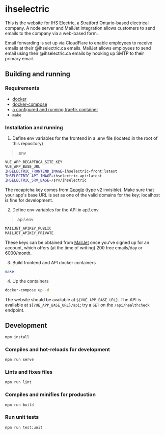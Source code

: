 # ihselectric

This is the website for IHS Electric, a Stratford Ontario-based electrical company. A node server and MailJet integration allows customers to send emails to the company via a web-based form.

Email forwarding is set up via CloudFlare to enable employees to receive emails at their @ihselectric.ca emails. MailJet allows employees to send email using their @ihselectric.ca emails by hooking up SMTP to their primary email.


## Building and running

### Requirements

- [docker](https://docs.docker.com/get-docker/)
- [docker-compose](https://docs.docker.com/compose/install/)
- [a configured and running traefik container](https://doc.traefik.io/traefik/getting-started/quick-start/)
- `make`


### Installation and running

1. Define env variables for the frontend in a .env file (located in the root of this repository)

> .env
```bash
VUE_APP_RECAPTHCA_SITE_KEY
VUE_APP_BASE_URL
IHSELECTRIC_FRONTEND_IMAGE=ihselectric-front:latest
IHSELECTRIC_API_IMAGE=ihselectric-api:latest
IHSELECTRIC_SRV_BASE=/srv/ihselectric
```

The recaptcha key comes from [Google](https://www.google.com/recaptcha) (type v2 invisible). Make sure that your app's base URL is set as one of the valid domains for the key; localhost is fine for development.


2. Define env variables for the API in api/.env

> api/.env
```bash
MAILJET_APIKEY_PUBLIC
MAILJET_APIKEY_PRIVATE
```

These keys can be obtained from [MailJet](https://dev.mailjet.com/email/guides/) once you've signed up for an account, which offers (at the time of writing) 200 free emails/day or 6000/month.


3. Build frontend and API docker containers

```bash
make
```


4. Up the containers

```bash
docker-compose up -d
```


The website should be available at `${VUE_APP_BASE_URL}`. The API is available at `${VUE_APP_BASE_URL}/api`; try a `GET` on the `/api/healthcheck` endpoint.



## Development
```
npm install
```

### Compiles and hot-reloads for development
```
npm run serve
```

### Lints and fixes files
```
npm run lint
```

### Compiles and minifies for production
```
npm run build
```

### Run unit tests
```
npm run test:unit
```

